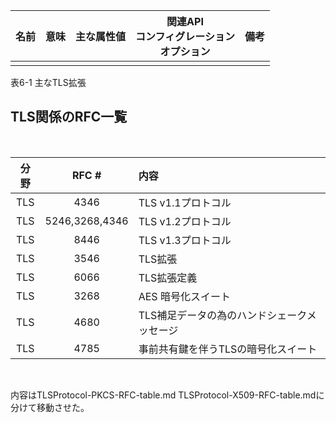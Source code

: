 
|名前|意味|主な属性値|関連API<br>コンフィグレーション<br>オプション|備考|
|---|---|---|---|---|
||||||

表6-1 主なTLS拡張


## TLS関係のRFC一覧
<br>

|分野|RFC #|内容|
|:--:|:--:|:--|
|TLS|4346| TLS v1.1プロトコル
|TLS|5246,3268,4346| TLS v1.2プロトコル
|TLS|8446| TLS v1.3プロトコル
|TLS|3546| TLS拡張
|TLS|6066| TLS拡張定義
|TLS|3268| AES 暗号化スイート
|TLS|4680| TLS補足データの為のハンドシェークメッセージ
|TLS|4785| 事前共有鍵を伴うTLSの暗号化スイート

<br>

内容はTLSProtocol-PKCS-RFC-table.md
TLSProtocol-X509-RFC-table.mdに分けて移動させた。
